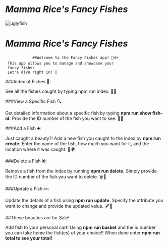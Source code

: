 # <em>Mamma Rice's Fancy Fishes</em>
![uglyfish](https://github.com/XavierRice/PROJECTMOD2/assets/126502714/79b7a724-d671-43c2-acef-9b74832e3a25)

# <em>Mamma Rice's Fancy Fishes</em>
                ##Welcome to the Fancy Fishes app! 🌊🐟 
     This app allows you to manage and showcase your 
     fancy fishes 
     Let's dive right in! 🤿



###Index of Fishes 📜: 
<p>See all the fishes caught by typing npm run index. 🐠📝</p>

###View a Specific Fish 🔍: 
<p>Get detailed information about a specific fish by typing <strong>npm run show fish-id.</strong>
Provide the ID number of the fish you want to see. 🐡🔎</p>

###Add a Fish ➕: 
<p>Just caught a beauty?! Add a new fish you caught to the index by <strong>npm run create.</strong>
Enter the name of the fish, how much you want for it, and the location where it was caught. 🎣🌍</p>

###Delete a Fish ❌: 
<p>Remove a fish from the index by running <strong> npm run delete.</strong>
Simply provide the ID number of the fish you want to delete. 🗑️🐠</p>

###Update a Fish ✏️: 
<p>Update the details of a fish using <strong> npm run update.</strong>
Specify the attribute you want to change and provide the updated value. 🖋️📝</p>

##These beauties are for Sale!
<p>Add fish to your personal cart! Using <strong> npm run basket</strong> and the id number you can take home the fish(es) of your choice!! When done enter <strong> npm run total</total> to see your total!